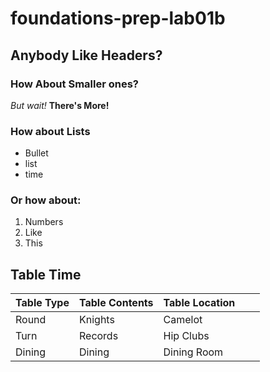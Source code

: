 # foundations-prep-lab01b

## Anybody Like Headers?

### How About Smaller ones?

_But wait!_ **There's More!**

### How about Lists
* Bullet
* list
* time

### Or how about:
1. Numbers
1. Like
1. This

## Table Time

| Table Type | Table Contents | Table Location |   |   |
|------------|----------------|----------------|---|---|
| Round      | Knights        | Camelot        |   |   |
| Turn       | Records        | Hip Clubs      |   |   |
| Dining     | Dining         | Dining Room    |   |   |